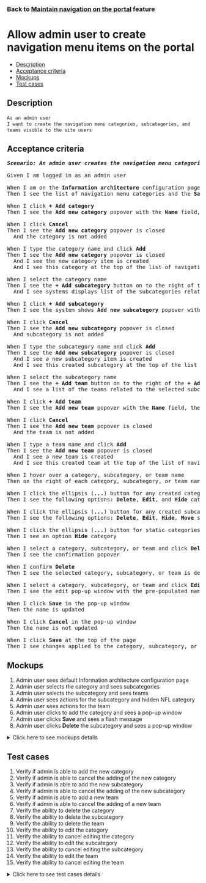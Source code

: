 ### Back to [Maintain navigation on the portal](../../) feature

# Allow admin user to create navigation menu items on the portal

- [Description](#description)
- [Acceptance criteria](#acceptance-criteria)
- [Mockups](#mockups)
- [Test cases](#test-cases)

## Description

    As an admin user
    I want to create the navigation menu categories, subcategories, and teams visible to the site users

## Acceptance criteria

<pre>
<b><i>Scenario: An admin user creates the navigation menu categories, subcategories, and teams</i></b>

Given I am logged in as an admin user

When I am on the <b>Information architecture</b> configuration page
Then I see the list of navigation menu categories and the <b>Save</b> button

When I click <b>+ Add category</b>
Then I see the <b>Add new category</b> popover with the <b>Name</b> field, the <b>Add</b> and <b>Cancel</b> buttons

When I click <b>Cancel</b>
Then I see the <b>Add new category</b> popover is closed
  And the category is not added

When I type the category name and click <b>Add</b>
Then I see the <b>Add new category</b> popover is closed
  And I see the new category item is created
  And I see this category at the top of the list of navigation menu categories

When I select the category name
Then I see the <b>+ Add subcategory</b> button on to the right of the <b>+ Add category</b>
  And I see systems displays list of the subcategories related to the selected category

When I click <b>+ Add subcategory</b>
Then I see the system shows <b>Add new subcategory</b> popover with the <b>Name</b> field, the <b>Add</b> and <b>Cancel</b> buttons

When I click <b>Cancel</b>
Then I see the <b>Add new subcategory</b> popover is closed
  And subcategory is not added

When I type the subcategory name and click <b>Add</b>
Then I see the <b>Add new subcategory</b> popover is closed
  And I see a new subcategory item is created
  And I see this created subcategory at the top of the list of navigation menu subcategories for the selected category

When I select the subcategory name
Then I see the <b>+ Add team</b> button on to the right of the <b>+ Add subcategory</b>
  And I see a list of the teams related to the selected subcategory

When I click <b>+ Add team</b>
Then I see the <b>Add new team</b> popover with the <b>Name</b> field, the <b>Add</b> and <b>Cancel</b> buttons

When I click <b>Cancel</b>
Then I see the <b>Add new team</b> popover is closed
  And the team is not added

When I type a team name and click <b>Add</b>
Then I see the <b>Add new team</b> popover is closed
  And I see a new team is created
  And I see this created team at the top of the list of navigation menu teams for the selected subcategory

When I hover over a category, subcategory, or team name
Then on the right of each category, subcategory, or team name, I see the ellipsis (<b>...</b>) button

When I click the ellipsis (<b>...</b>) button for any created category
Then I see the following options: <b>Delete</b>, <b>Edit</b>, and <b>Hide</b> category

When I click the ellipsis (<b>...</b>) button for any created subcategory or team
Then I see the following options: <b>Delete</b>, <b>Edit</b>, <b>Hide</b>, <b>Move</b> subcategory or team

When I click the ellipsis (<b>...</b>) button for static categories (<b>Lifestyle</b>, <b>Dealbook</b>, <b>Video</b>, <b>Team hub</b>)
Then I see an option <b>Hide</b> category

When I select a category, subcategory, or team and click <b>Delete</b>
Then I see the confirmation popover

When I confirm <b>Delete</b>
Then I see the selected category, subcategory, or team is deleted

When I select a category, subcategory, or team and click <b>Edit</b>
Then I see the edit pop-up window with the pre-populated name field

When I click <b>Save</b> in the pop-up window
Then the name is updated

When I click <b>Cancel</b> in the pop-up window
Then the name is not updated

When I click <b>Save</b> at the top of the page
Then I see changes applied to the category, subcategory, or team are saved
</pre>

## Mockups

1. Admin user sees default Information architecture configuration page
2. Admin user selects the category and sees subcategories
3. Admin user selects the subcategory and sees teams
4. Admin user sees actions for the subcategory and hidden NFL category
5. Admin user sees actions for the team
6. Admin user clicks to add the category and sees a pop-up window
7. Admin user clicks <b>Save</b> and sees a flash message
8. Admin user clicks <b>Delete</b> the subcategory and sees a pop-up window

<details>
  <summary>Click here to see mockups details</summary>

**1. Admin user sees default Information architecture configuration page:**

![Admin user sees default Information architecture configuration page](/sports_hub_portal/web_application_features/maintain_navigation/images/ia_category_only.png)

**2. Admin user selects the category and sees subcategories:**

![Admin user selects the category and sees subcategories](/sports_hub_portal/web_application_features/maintain_navigation/images/ia_subcategory_only.png)

**3. Admin user selects the subcategory and sees teams:**

![Admin user selects the subcategory and sees teams](/sports_hub_portal/web_application_features/maintain_navigation/images/ia_with_team.png)

**4. Admin user sees actions for the subcategory and hidden NFL category:**

![Admin user sees actions for the subcategory and hidden NFL category](/sports_hub_portal/web_application_features/maintain_navigation/images/ia_subcategory_actions.png)

**5. Admin user sees actions for the team:**

![Admin user sees actions for the team](/sports_hub_portal/web_application_features/maintain_navigation/images/ia_team_actions.png)

**6. Admin user clicks to add the category and sees a pop-up window:**

![Admin user clicks to add the category and sees a pop-up window](/sports_hub_portal/web_application_features/maintain_navigation/images/ia_new_category_popup.png)

**7. Admin user clicks Save and sees a flash message:**

![Admin user clicks Save and sees a flash message](/sports_hub_portal/web_application_features/maintain_navigation/images/ia_success_save.png)

**8. Admin user clicks Delete the subcategory and sees a pop-up window:**

![Admin user clicks Delete the subcategory and sees a pop-up window](/sports_hub_portal/web_application_features/maintain_navigation/images/ia_delete_popup.png)

</details>

## Test cases

1. Verify if admin is able to add the new category
2. Verify if admin is able to cancel the adding of the new category
3. Verify if admin is able to add the new subcategory
4. Verify if admin is able to cancel the adding of the new subcategory
5. Verify if admin is able to add a new team
6. Verify if admin is able to cancel the adding of a new team
7. Verify the ability to delete the category
8. Verify the ability to delete the subcategory
9. Verify the ability to delete the team
10. Verify the ability to edit the category
11. Verify the ability to cancel editing the category
12. Verify the ability to edit the subcategory
13. Verify the ability to cancel editing the subcategory
14. Verify the ability to edit the team
15. Verify the ability to cancel editing the team

<details>
  <summary>Click here to see test cases details</summary>

### **#1. Verify if admin is able to add the new category**

|Preconditions|Steps|Expected result
--------------|-----|----------
|- Log in with admin account</br>- Go to the <b>Information Architecture</b> configuration page|1) Click <b>+ Add category</b></br>2) On the <b>Add new category</b> popover, in the <b>Name</b> box, enter a category name</br>3) Click <b>Add</b>|3) The new category is created and appears at the top of the categories list|

### **#2. Verify if admin is able to cancel the adding of the new category**

|Preconditions|Steps|Expected result
--------------|-----|----------
|- Log in with admin account</br>- Go to the <b>Information Architecture</b> configuration page|1) Click <b>+ Add category</b></br>2) Click <b>Cancel</b>|2) The <b>Add new category</b> popover is closed. No category is added|

### **#3. Verify if admin is able to add the new subcategory**

|Preconditions|Steps|Expected result
--------------|-----|----------
|- Log in with admin account</br>- Go to the <b>Information Architecture</b> configuration page|1) Select a category name</br>2) Click <b>+ Add subcategory</b></br>3) On the <b>Add new subcategory</b> popover, in the <b>Name</b> box, enter the subcategory name</br>4) Click <b>Add</b>|1) The <b>+ Add subcategory</b> button appears on the right of the <b>+ Add category</b> button</br>4) The new subcategory is created and appears at the top of the subcategories list in the selected category|

### **#4. Verify if admin is able to cancel the adding of the new subcategory**

|Preconditions|Steps|Expected result
--------------|-----|----------
|- Log in with admin account</Select>- Go to the <b>Information Architecture</b> configuration page|1) Select a category name</br>2) Click <b>+ Add subcategory</b></br>3) On the <b>Add new subcategory</b> popover, in the <b>Name</b> box, enter the subcategory name</br>4) Click <b>Cancel</b>|1) The <b>+ Add subcategory</b> button appears on the right of the <b>+ Add category</b> button</br>4) The <b>Add new subcategory</b> popover is closed. No subcategory is added|

### **#5. Verify if admin is able to add a new team**

|Preconditions|Steps|Expected result
--------------|-----|----------
|- Log in with admin account</br>- Go to the <b>Information Architecture</b> configuration page|1) Select the subcategory name</br>2) Click <b>+ Add team</b></br>3) On the <b>Add new team</b> popover, in the <b>Name</b> box, enter a team name</br>4) Click <b>Add</b>|1) The <b>+ Add team</b> button appears on the right of the <b>+ Add subcategory</b> button</br>4) The new team is created and appears at the top of the team list in the selected subcategory for the category|

### **#6. Verify if admin is able to cancel the adding of a new team**

|Preconditions|Steps|Expected result
--------------|-----|----------
|- Log in with admin account</br>- Go to the <b>Information Architecture</b> configuration page|1) Select the subcategory name</br>2) Click <b>+ Add team</b></br>3) On the <b>Add new team</b> popover, in the <b>Name</b> box, enter a team name</br>4) Click <b>Cancel</b>|1) The <b>+ Add team</b> button appears on the right of the <b>+ Add subcategory</b> button</br>4) The <b>Add new team</b> popover is closed. No team is added|

### **#7. Verify the ability to delete the category**

|Preconditions|Steps|Expected result
--------------|-----|----------
|- Log in with admin account</br>- Go to the <b>Information Architecture</b> configuration page|1) On the right of any category, click the ellipsis (...) button</br>2) Click <b>Delete</b></br>3) Click <b>Delete</b>|2) Confirmation popover appears</br>3) The category is deleted|

### **#8. Verify the ability to delete the subcategory**

|Preconditions|Steps|Expected result
--------------|-----|----------
|- Log in with admin account</br>- Go to the <b>Information Architecture</b> configuration page|1) On the right of any subcategory, click the ellipsis (...) button</br>2) Click <b>Delete</b></br>3) Click <b>Delete</b>|2) Confirmation popover appears</br>3) The subcategory is deleted|

### **#9. Verify the ability to delete the team**

|Preconditions|Steps|Expected result
--------------|-----|----------
|- Log in with admin account</br>- Go to the <b>Information Architecture</b> configuration page|1) On the right of any team, click the ellipsis (...) button</br>2) Click <b>Delete</b></br>3) Click <b>Delete</b>|2) Confirmation popover appears</br>3) The team is deleted|

### **#10. Verify the ability to edit the category**

|Preconditions|Steps|Expected result
--------------|-----|----------
|- Log in with admin account</br>- Go to the <b>Information Architecture</b> configuration page</br>- There is a category|1) On the right of a category, click the ellipsis (...) button</br>2) Click <b>Edit</b></br>3) Edit the name</br>4) Click <b>Save</b>|2) Popover with the category name, <b>Save</b> and <b>Cancel</b> buttons appears</br>4) Popover is closed and category saved in the same place with the new name and all subcategories and teams inside|

### **#11. Verify the ability to cancel editing the category**

|Preconditions|Steps|Expected result
--------------|-----|----------
|- Log in with admin account</br>- Go to the <b>Information Architecture</b> configuration page</br>- There is a category|1) On the right of a category, click the ellipsis (...) button</br>2) Click <b>Edit</b></br>3) Edit the name</br>4) Click <b>Cancel</b>|2) Popover with the category name, <b>Save</b> and <b>Cancel</b> buttons appears</br>4) Popover is closed and the category stays in the same place with the same name|

### **#12. Verify the ability to edit the subcategory**

|Preconditions|Steps|Expected result
--------------|-----|----------
|- Log in with admin account</br>- Go to the <b>Information Architecture</b> configuration page</br>- There is the subcategory|1) On the right of the subcategory, click the ellipsis (...) button</br>2) Click <b>Edit</b></br>3) Edit the name</br>4) Click <b>Save</b>|2) Popover with the subcategory name, <b>Save</b> and <b>Cancel</b> buttons appears</br>4) Popover is closed and subcategory saved in the same place with the new name and all teams inside|

### **#13. Verify the ability to cancel editing the subcategory**

|Preconditions|Steps|Expected result
--------------|-----|----------
|- Log in with admin account</br>- Go to the <b>Information Architecture</b> configuration page</br>- There is the subcategory|1) On the right of the subcategory, click the ellipsis (...) button</br>2) Click <b>Edit</b></br>3) Edit the name</br>4) Click <b>Cancel</b>|2) Popover with the subcategory name, <b>Save</b> and <b>Cancel</b> buttons appears</br>4) Popover is closed and the subcategory stays in the same place with the not changed name|

### **#14. Verify the ability to edit the team**

|Preconditions|Steps|Expected result
--------------|-----|----------
|- Log in with admin account</br>- Go to the <b>Information Architecture</b> configuration page</br>- There is the team|1) On the right of the team, click the ellipsis (...) button</br>2) Click <b>Edit</b></br>3) Edit the name</br>4) Click <b>Save</b>|2) Popover with the team name, <b>Save</b> and <b>Cancel</b> buttons appears</br>4) Popover is closed and team saved in the same place with the new name|

### **#15. Verify the ability to cancel editing the team**

|Preconditions|Steps|Expected result
--------------|-----|----------
|- Log in with admin account</br>- Go to the <b>Information Architecture</b> configuration page</br>- There is the team|1) On the right of the team, click the ellipsis (...) button</br>2) Click <b>Edit</b></br>3) Edit the name</br>4) Click <b>Cancel</b>|2) Popover with the team name, <b>Save</b> and <b>Cancel</b> buttons appears</br>4) Popover is closed and the team stays in the same place with the same name|

</details>
